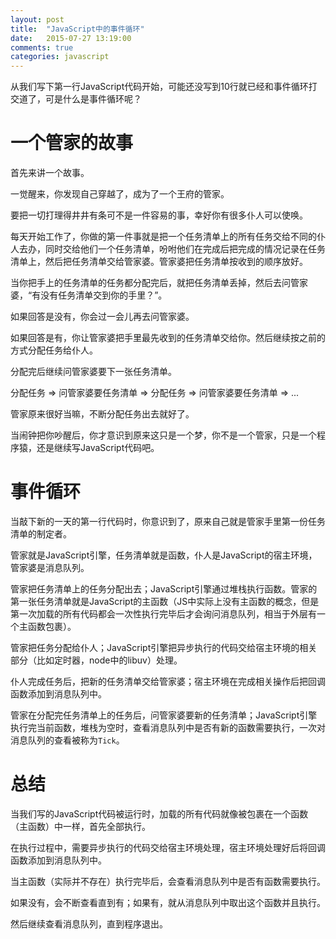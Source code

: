 ```yaml
---
layout: post
title:  "JavaScript中的事件循环"
date:   2015-07-27 13:19:00
comments: true
categories: javascript
---
```


从我们写下第一行JavaScript代码开始，可能还没写到10行就已经和事件循环打交道了，可是什么是事件循环呢？

# 一个管家的故事
首先来讲一个故事。

一觉醒来，你发现自己穿越了，成为了一个王府的管家。

要把一切打理得井井有条可不是一件容易的事，幸好你有很多仆人可以使唤。

每天开始工作了，你做的第一件事就是把一个任务清单上的所有任务交给不同的仆人去办，同时交给他们一个任务清单，吩咐他们在完成后把完成的情况记录在任务清单上，然后把任务清单交给管家婆。管家婆把任务清单按收到的顺序放好。

当你把手上的任务清单的任务都分配完后，就把任务清单丢掉，然后去问管家婆，“有没有任务清单交到你的手里？”。

如果回答是没有，你会过一会儿再去问管家婆。

如果回答是有，你让管家婆把手里最先收到的任务清单交给你。然后继续按之前的方式分配任务给仆人。

分配完后继续问管家婆要下一张任务清单。

分配任务 => 问管家婆要任务清单 => 分配任务 => 问管家婆要任务清单 => ...

管家原来很好当嘛，不断分配任务出去就好了。

当闹钟把你吵醒后，你才意识到原来这只是一个梦，你不是一个管家，只是一个程序猿，还是继续写JavaScript代码吧。

# 事件循环

当敲下新的一天的第一行代码时，你意识到了，原来自己就是管家手里第一份任务清单的制定者。

管家就是JavaScript引擎，任务清单就是函数，仆人是JavaScript的宿主环境，管家婆是消息队列。

管家把任务清单上的任务分配出去；JavaScript引擎通过堆栈执行函数。管家的第一张任务清单就是JavaScript的主函数（JS中实际上没有主函数的概念，但是第一次加载的所有代码都会一次性执行完毕后才会询问消息队列，相当于外层有一个主函数包裹）。

管家把任务分配给仆人；JavaScript引擎把异步执行的代码交给宿主环境的相关部分（比如定时器，node中的libuv）处理。

仆人完成任务后，把新的任务清单交给管家婆；宿主环境在完成相关操作后把回调函数添加到消息队列中。

管家在分配完任务清单上的任务后，问管家婆要新的任务清单；JavaScript引擎执行完当前函数，堆栈为空时，查看消息队列中是否有新的函数需要执行，一次对消息队列的查看被称为`Tick`。

# 总结
当我们写的JavaScript代码被运行时，加载的所有代码就像被包裹在一个函数（主函数）中一样，首先全部执行。

在执行过程中，需要异步执行的代码交给宿主环境处理，宿主环境处理好后将回调函数添加到消息队列中。

当主函数（实际并不存在）执行完毕后，会查看消息队列中是否有函数需要执行。

如果没有，会不断查看直到有；如果有，就从消息队列中取出这个函数并且执行。

然后继续查看消息队列，直到程序退出。
